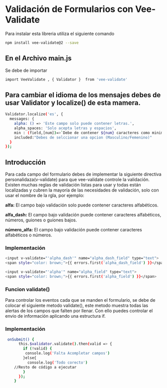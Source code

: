 # Validación de Formularios con Vee-Validate

Para instalar esta libreria utiliza el siguiente comando

```sh
npm install vee-validate@2 --save
```

## En el Archivo main.js

Se debe de importar 
```sh
import VeeValidate , { Validator }  from 'vee-validate'
```

## Para cambiar el idioma de los mensajes debes de usar Validator y localize() de esta mamera.

```sh
Validator.localize('es', {
  messages: {
    alpha: () => 'Este campo solo puede contener letras.',
    alpha_spaces: 'Solo acepta letras y espacios',
    min : (field,[num])=>`Debe de contener ${num} caracteres como minimo`,
    included:"Debes de selccionar una opcion (Masculino/Femenino)"
  }
});
```

## Introducción 

Para cada campo del formulario  debes de implementar la siguiente directiva personalidaza(v-validate) para que vee-validate controle la validación.
Existen  muchas  reglas de validación listas para usar y todas están localizadas y cubren la mayoría de las necesidades de validación, solo con usar el nombre de la rgla, por ejemplo:

**alfa:** El campo bajo validación solo puede contener caracteres alfabéticos.

**alfa_dash:** El campo bajo validación puede contener caracteres alfabéticos, números, guiones o guiones bajos.

**número_alfa:** El campo bajo validación puede contener caracteres alfabéticos o números.


### Implementación

```sh
<input v-validate="'alpha_dash'" name="alpha_dash_field" type="text">
<span style="color: brown;">{{ errors.first('alpha_dash_field') }}</span>
```
```sh
<input v-validate="'alpha'" name="alpha_field" type="text">
<span style="color: brown;">{{ errors.first('alpha_field') }}</span>
```
### Funcion validate()
Para controlar los eventos cada que se manden el formulario, se debe de colocar el siguiente metodo validate(), este metodo muestra todas las alertas de los campos que falten por llenar. Con ello puedes controlar el envio de información aplicando una estructura if.

### Implementación
```sh
 onSubmit() {
      this.$validator.validate().then(valid => {
        if (!valid) {
         console.log('Falta Acompletar campos')
        }else{
          console.log('Todo corecto')
    //Resto de código a ejecutar
        }
      });
    }
```
